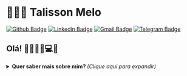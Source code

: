 # 👨🏾‍💻 Talisson Melo

[![Github Badge](https://img.shields.io/badge/-Github-000?style=flat-square&logo=Github&logoColor=white&link=https://github.com/TalissonMelo)](https://github.com/TalissonMelo)
[![Linkedin Badge](https://img.shields.io/badge/-LinkedIn-blue?style=flat-square&logo=Linkedin&logoColor=white&link=https://www.linkedin.com/in/talisson-rodrigues)](https://www.linkedin.com/in/talisson-rodrigues)
[![Gmail Badge](https://img.shields.io/badge/-Gmail-c14438?style=flat-square&logo=Gmail&logoColor=white&link=mailto:talissonmelorodrigues@gmail.com)](mailto:talissonmelorodrigues@gmail.com)
[![Telegram Badge](https://img.shields.io/badge/-Telegram-1ca0f1?style=flat-square&labelColor=1ca0f1&logo=telegram&logoColor=white&link=https://t.me/TalissonRodrigues)](https://t.me/TalissonRodrigues)

## Olá! 🤝👨🏽‍🎓💻😄 

<details>
  <summary> <b> Quer saber mais sobre mim? </b> <i>(Clique aqui para expandir)</i> </summary>
  <br>

Meu nome é Talisson, busco me aprimorar em projetos que utilizam linguagem ✨ <b> Java, Kotlin e ecossistema Spring </b> ✨, criando e desenvolvendo <b> API REST, WEB SERVICES e MICROSERVICES </b> que podem ser consumidos por aplicações web e mobile utilizando  <b> Angular </b>, com testes automatizados no front-end utilizando <b> Cypress </b> e no back-end utilizando <b> JUnit e Mockito </b> .
- :heart: Tecnologias : <b> Java, Kotlin, JPA Hibernate, Ecossistema Spring, JavaScript, TypeScript... </b>

![Java](https://img.shields.io/badge/-Java-007396?style=flat-square&logo=java)
![Spring](https://img.shields.io/badge/-Spring-6DB33F?style=flat-square&logo=spring&logoColor=white)
![JavaScript](https://img.shields.io/badge/-JavaScript-black?style=flat-square&logo=javascript)
![HTML5](https://img.shields.io/badge/-HTML5-E34F26?style=flat-square&logo=html5&logoColor=white)
![CSS3](https://img.shields.io/badge/-CSS3-1572B6?style=flat-square&logo=css3)
![MongoDB](https://img.shields.io/badge/-MongoDB-black?style=flat-square&logo=mongodb)
![MySQL](https://img.shields.io/badge/-MySQL-4479A1?style=flat-square&logo=mysql&logoColor=white)
![Docker](https://img.shields.io/badge/-Docker-2496ED?style=flat-square&logo=docker&logoColor=white)
![Git](https://img.shields.io/badge/-Git-black?style=flat-square&logo=git)
![GitHub](https://img.shields.io/badge/-GitHub-181717?style=flat-square&logo=github)


<center>
<table>
  <tr>
     <td><img width="390px" align="left" src="https://github-readme-stats.vercel.app/api?username=TalissonMelo&theme=dark&show_icons=true" /></td>
     <td><img width="390px" align="left" src="https://github-readme-stats.vercel.app/api/top-langs/?username=TalissonMelo&hide=html&layout=compact&theme=dark"/></td>
  </tr>  
</table>
</center>
